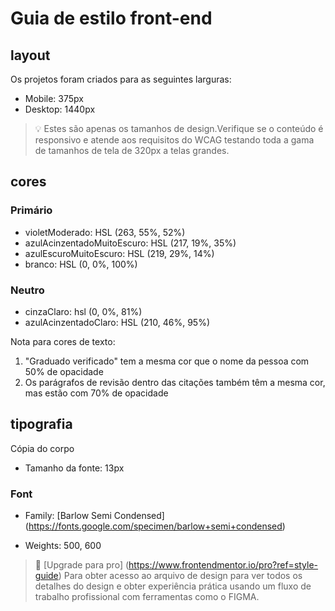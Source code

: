 # Guia de estilo front-end

## layout

Os projetos foram criados para as seguintes larguras:

- Mobile: 375px
- Desktop: 1440px

> 💡 Estes são apenas os tamanhos de design.Verifique se o conteúdo é responsivo e atende aos requisitos do WCAG testando toda a gama de tamanhos de tela de 320px a telas grandes.

## cores

### Primário

- violetModerado: HSL (263, 55%, 52%)
- azulAcinzentadoMuitoEscuro: HSL (217, 19%, 35%)
- azulEscuroMuitoEscuro: HSL (219, 29%, 14%)
- branco: HSL (0, 0%, 100%)

### Neutro

- cinzaClaro: hsl (0, 0%, 81%)
- azulAcinzentadoClaro: HSL (210, 46%, 95%)

Nota para cores de texto:

1. "Graduado verificado" tem a mesma cor que o nome da pessoa com 50% de opacidade
2. Os parágrafos de revisão dentro das citações também têm a mesma cor, mas estão com 70% de opacidade

## tipografia

Cópia do corpo

- Tamanho da fonte: 13px

### Font

- Family: [Barlow Semi Condensed] (https://fonts.google.com/specimen/barlow+semi+condensed)

- Weights: 500, 600

> 💎 [Upgrade para pro] (https://www.frontendmentor.io/pro?ref=style-guide) Para obter acesso ao arquivo de design para ver todos os detalhes do design e obter experiência prática usando um fluxo de trabalho profissional com ferramentas como o FIGMA.